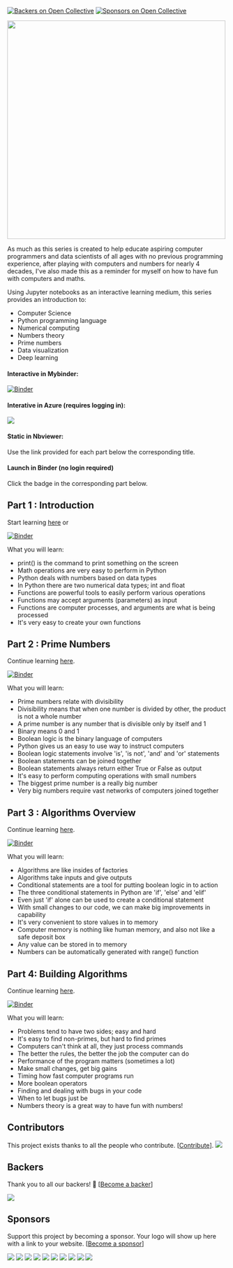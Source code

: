 [![Backers on Open Collective](https://opencollective.com/jupyter4kids/backers/badge.svg)](#backers) [![Sponsors on Open Collective](https://opencollective.com/jupyter4kids/sponsors/badge.svg)](#sponsors) 

<img width='500px' src='http://i.imgur.com/pa4vzNh.png'>

As much as this series is created to help educate aspiring computer programmers and data scientists of all ages with no previous programming experience, after playing with computers and numbers for nearly 4 decades, I've also made this as a reminder for myself on how to have fun with computers and maths.

Using Jupyter notebooks as an interactive learning medium, this series provides an introduction to:

- Computer Science
- Python programming language
- Numerical computing
- Numbers theory
- Prime numbers
- Data visualization
- Deep learning

#### Interactive in Mybinder:

[![Binder](https://mybinder.org/badge.svg)](https://mybinder.org/v2/gh/mikkokotila/jupyter4kids/master?filepath=notebooks)

#### Interative in Azure (requires logging in):

<a href="https://notebooks.azure.com/import/gh/mikkokotila/jupyter4kids"><img src="https://notebooks.azure.com/launch.png" /></a>

#### Static in Nbviewer:

Use the link provided for each part below the corresponding title.

#### Launch in Binder (no login required)

Click the badge in the corresponding part below.

## Part 1 : Introduction

Start learning [here](https://nbviewer.jupyter.org/github/mikkokotila/jupyter4kids/blob/master/notebooks/numerical-computing-is-fun-1.ipynb) or 

[![Binder](https://mybinder.org/badge.svg)](https://mybinder.org/v2/gh/mikkokotila/jupyter4kids/master?filepath=%2Fnotebooks%2Fnumerical-computing-is-fun-1.ipynb)

What you will learn:

- print() is the command to print something on the screen
- Math operations are very easy to perform in Python
- Python deals with numbers based on data types
- In Python there are two numerical data types; int and float
- Functions are powerful tools to easily perform various operations
- Functions may accept arguments (parameters) as input
- Functions are computer processes, and arguments are what is being processed
- It's very easy to create your own functions

## Part 2 : Prime Numbers

Continue learning [here](https://nbviewer.jupyter.org/github/mikkokotila/jupyter4kids/blob/master/notebooks/numerical-computing-is-fun-2.ipynb). 

[![Binder](https://mybinder.org/badge.svg)](https://mybinder.org/v2/gh/mikkokotila/jupyter4kids/master?filepath=%2Fnotebooks%2Fnumerical-computing-is-fun-2.ipynb)

What you will learn:

- Prime numbers relate with divisibility
- Divisibility means that when one number is divided by other, the product is not a whole number
- A prime number is any number that is divisible only by itself and 1
- Binary means 0 and 1
- Boolean logic is the binary language of computers
- Python gives us an easy to use way to instruct computers
- Boolean logic statements involve 'is', 'is not', 'and' and 'or' statements
- Boolean statements can be joined together
- Boolean statements always return either True or False as output
- It's easy to perform computing operations with small numbers
- The biggest prime number is a really big number
- Very big numbers require vast networks of computers joined together

## Part 3 : Algorithms Overview

Continue learning [here](https://nbviewer.jupyter.org/github/mikkokotila/jupyter4kids/blob/master/notebooks/numerical-computing-is-fun-3.ipynb).

[![Binder](https://mybinder.org/badge.svg)](https://mybinder.org/v2/gh/mikkokotila/jupyter4kids/master?filepath=%2Fnotebooks%2Fnumerical-computing-is-fun-3.ipynb)

What you will learn: 

- Algorithms are like insides of factories
- Algorithms take inputs and give outputs
- Conditional statements are a tool for putting boolean logic in to action
- The three conditional statements in Python are 'if', 'else' and 'elif'
- Even just 'if' alone can be used to create a conditional statement
- With small changes to our code, we can make big improvements in capability
- It's very convenient to store values in to memory
- Computer memory is nothing like human memory, and also not like a safe deposit box
- Any value can be stored in to memory
- Numbers can be automatically generated with range() function

## Part 4: Building Algorithms

Continue learning [here](https://nbviewer.jupyter.org/github/mikkokotila/jupyter4kids/blob/master/notebooks/numerical-computing-is-fun-4.ipynb).

[![Binder](https://mybinder.org/badge.svg)](https://mybinder.org/v2/gh/mikkokotila/jupyter4kids/master?filepath=%2Fnotebooks%2Fnumerical-computing-is-fun-4.ipynb)

What you will learn: 

- Problems tend to have two sides; easy and hard
- It's easy to find non-primes, but hard to find primes 
- Computers can't think at all, they just process commands
- The better the rules, the better the job the computer can do
- Performance of the program matters (sometimes a lot)
- Make small changes, get big gains
- Timing how fast computer programs run
- More boolean operators 
- Finding and dealing with bugs in your code
- When to let bugs just be
- Numbers theory is a great way to have fun with numbers!

## Contributors

This project exists thanks to all the people who contribute. [[Contribute](CONTRIBUTING.md)].
<a href="https://github.com/undefined/undefinedgraphs/contributors"><img src="https://opencollective.com/jupyter4kids/contributors.svg?width=890&button=false" /></a>


## Backers

Thank you to all our backers! 🙏 [[Become a backer](https://opencollective.com/jupyter4kids#backer)]

<a href="https://opencollective.com/jupyter4kids#backers" target="_blank"><img src="https://opencollective.com/jupyter4kids/backers.svg?width=890"></a>


## Sponsors

Support this project by becoming a sponsor. Your logo will show up here with a link to your website. [[Become a sponsor](https://opencollective.com/jupyter4kids#sponsor)]

<a href="https://opencollective.com/jupyter4kids/sponsor/0/website" target="_blank"><img src="https://opencollective.com/jupyter4kids/sponsor/0/avatar.svg"></a>
<a href="https://opencollective.com/jupyter4kids/sponsor/1/website" target="_blank"><img src="https://opencollective.com/jupyter4kids/sponsor/1/avatar.svg"></a>
<a href="https://opencollective.com/jupyter4kids/sponsor/2/website" target="_blank"><img src="https://opencollective.com/jupyter4kids/sponsor/2/avatar.svg"></a>
<a href="https://opencollective.com/jupyter4kids/sponsor/3/website" target="_blank"><img src="https://opencollective.com/jupyter4kids/sponsor/3/avatar.svg"></a>
<a href="https://opencollective.com/jupyter4kids/sponsor/4/website" target="_blank"><img src="https://opencollective.com/jupyter4kids/sponsor/4/avatar.svg"></a>
<a href="https://opencollective.com/jupyter4kids/sponsor/5/website" target="_blank"><img src="https://opencollective.com/jupyter4kids/sponsor/5/avatar.svg"></a>
<a href="https://opencollective.com/jupyter4kids/sponsor/6/website" target="_blank"><img src="https://opencollective.com/jupyter4kids/sponsor/6/avatar.svg"></a>
<a href="https://opencollective.com/jupyter4kids/sponsor/7/website" target="_blank"><img src="https://opencollective.com/jupyter4kids/sponsor/7/avatar.svg"></a>
<a href="https://opencollective.com/jupyter4kids/sponsor/8/website" target="_blank"><img src="https://opencollective.com/jupyter4kids/sponsor/8/avatar.svg"></a>
<a href="https://opencollective.com/jupyter4kids/sponsor/9/website" target="_blank"><img src="https://opencollective.com/jupyter4kids/sponsor/9/avatar.svg"></a>


